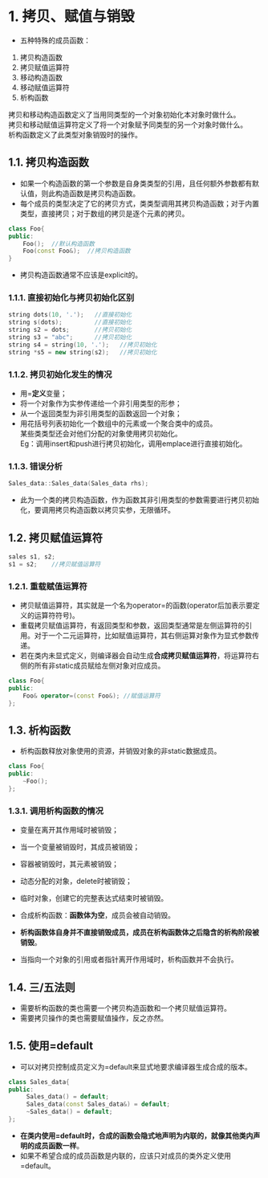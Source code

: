 # 1. 拷贝、赋值与销毁
- 五种特殊的成员函数：  
1. 拷贝构造函数  
2. 拷贝赋值运算符  
3. 移动构造函数  
4. 移动赋值运算符  
5. 析构函数  

拷贝和移动构造函数定义了当用同类型的一个对象初始化本对象时做什么。  
拷贝和移动赋值运算符定义了将一个对象赋予同类型的另一个对象时做什么。  
析构函数定义了此类型对象销毁时的操作。

## 1.1. 拷贝构造函数
- 如果一个构造函数的第一个参数是自身类类型的引用，且任何额外参数都有默认值，则此构造函数是拷贝构造函数。
- 每个成员的类型决定了它的拷贝方式，类类型调用其拷贝构造函数；对于内置类型，直接拷贝；对于数组的拷贝是逐个元素的拷贝。
```C++
class Foo{
public:
    Foo();  //默认构造函数
    Foo(const Foo&);  //拷贝构造函数
}
```  
- 拷贝构造函数通常不应该是explicit的。

### 1.1.1. 直接初始化与拷贝初始化区别
```C++
string dots(10, '.');   //直接初始化
string s(dots);         //直接初始化
string s2 = dots;       //拷贝初始化
string s3 = "abc";      //拷贝初始化
string s4 = string(10, '.');   //拷贝初始化
string *s5 = new string(s2);   //拷贝初始化
```

### 1.1.2. 拷贝初始化发生的情况
- 用=**定义**变量；
- 将一个对象作为实参传递给一个非引用类型的形参；  
- 从一个返回类型为非引用类型的函数返回一个对象；  
- 用花括号列表初始化一个数组中的元素或一个聚合类中的成员。  
某些类类型还会对他们分配的对象使用拷贝初始化。  
Eg：调用insert和push进行拷贝初始化，调用emplace进行直接初始化。  

### 1.1.3. 错误分析
```C++
Sales_data::Sales_data(Sales_data rhs);
```
- 此为一个类的拷贝构造函数，作为函数其非引用类型的参数需要进行拷贝初始化，要调用拷贝构造函数以拷贝实参，无限循环。

## 1.2. 拷贝赋值运算符
```C++
sales s1, s2;
s1 = s2;    //拷贝赋值运算符
```
### 1.2.1. 重载赋值运算符
- 拷贝赋值运算符，其实就是一个名为operator=的函数(operator后加表示要定义的运算符符号)。  
- 重载拷贝赋值运算符，有返回类型和参数，返回类型通常是左侧运算符的引用。对于一个二元运算符，比如赋值运算符，其右侧运算对象作为显式参数传递。
- 若在类内未显式定义，则编译器会自动生成**合成拷贝赋值运算符**，将运算符右侧的所有非static成员赋给左侧对象对应成员。
```C++
class Foo{
public:
    Foo& operator=(const Foo&); //赋值运算符    
};
```

## 1.3. 析构函数
- 析构函数释放对象使用的资源，并销毁对象的非static数据成员。
```C++
class Foo{
public:
    ~Foo();
};
```
### 1.3.1. 调用析构函数的情况
- 变量在离开其作用域时被销毁；
- 当一个变量被销毁时，其成员被销毁；
- 容器被销毁时，其元素被销毁；
- 动态分配的对象，delete时被销毁；
- 临时对象，创建它的完整表达式结束时被销毁。    


- 合成析构函数：**函数体为空**，成员会被自动销毁。
- **析构函数体自身并不直接销毁成员，成员在析构函数体之后隐含的析构阶段被销毁**。
- 当指向一个对象的引用或者指针离开作用域时，析构函数并不会执行。

## 1.4. 三/五法则
- 需要析构函数的类也需要一个拷贝构造函数和一个拷贝赋值运算符。
- 需要拷贝操作的类也需要赋值操作，反之亦然。

## 1.5. 使用=default
- 可以对拷贝控制成员定义为=default来显式地要求编译器生成合成的版本。
```C++
class Sales_data{
public:   
     Sales_data() = default;
     Sales_data(const Sales_data&) = default;
     ~Sales_data() = default;
};
```
- **在类内使用=default时，合成的函数会隐式地声明为内联的，就像其他类内声明的成员函数一样**。
- 如果不希望合成的成员函数是内联的，应该只对成员的类外定义使用=default。
